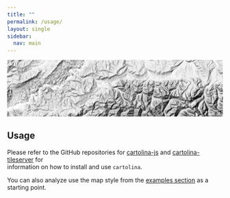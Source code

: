 ```yaml
---
title: ""
permalink: /usage/
layout: single
sidebar:
  nav: main   
---
```


![shaded relief](/assets/images/shaded-relief-narrow.jpg)

## Usage

Please refer to the GitHub repositories for [cartolina-js](https://github.com/cartolinadev/cartolina-js)
and [cartolina-tileserver](https://github.com/cartolinadev/cartolina-tileserver) for  
information on how to install and use `cartolina`.

You can also analyze use the map style from the [examples section](/examples) as a starting point.


